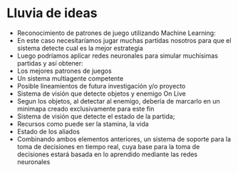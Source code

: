 # Lluvia de ideas #
* Reconocimiento de patrones de juego utilizando Machine Learning:
 * En este caso necesitaríamos jugar muchas partidas nosotros para que el sistema detecte cual es la mejor estrategia
 * Luego podríamos aplicar redes neuronales para simular muchísimas partidas y así obtener:
  * Los mejores patrones de juegos
  * Un sistema multiagente competente
* Posible lineamientos de futura investigación y/o proyecto
 * Sistema de visión que detecte objetos y enemigo On Live
  * Segun los objetos, al detectar al enemigo, debería de marcarlo en un minimapa creado exclusivamente para este fin
 * Sistema de visión que detecte el estado de la partida;
  * Recursos como puede ser la stamina, la vida
  * Estado de los aliados
 * Combinando ambos elementos anteriores, un sistema de soporte para la toma de decisiones en tiempo real, cuya base para la toma
de decisiones estará basada en lo aprendido mediante las redes neuronales
